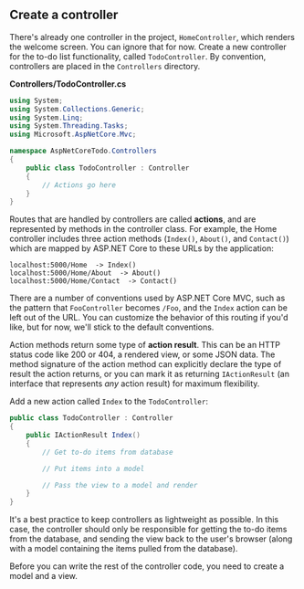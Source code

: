 ## Create a controller
There's already one controller in the project, `HomeController`, which renders the welcome screen. You can ignore that for now. Create a new controller for the to-do list functionality, called `TodoController`. By convention, controllers are placed in the `Controllers` directory.

**Controllers/TodoController.cs**

``` csharp
using System;
using System.Collections.Generic;
using System.Linq;
using System.Threading.Tasks;
using Microsoft.AspNetCore.Mvc;

namespace AspNetCoreTodo.Controllers
{
    public class TodoController : Controller
    {
        // Actions go here
    }
}
```

Routes that are handled by controllers are called **actions**, and are represented by methods in the controller class. For example, the Home controller includes three action methods (`Index()`, `About()`, and `Contact()`) which are mapped by ASP.NET Core to these URLs by the application:

```
localhost:5000/Home  -> Index()
localhost:5000/Home/About  -> About()
localhost:5000/Home/Contact  -> Contact()
```

There are a number of conventions used by ASP.NET Core MVC, such as the pattern that `FooController` becomes `/Foo`, and the `Index` action can be left out of the URL. You can customize the behavior of this routing if you'd like, but for now, we'll stick to the default conventions.

Action methods return some type of **action result**. This can be an HTTP status code like 200 or 404, a rendered view, or some JSON data. The method signature of the action method can explicitly declare the type of result the action returns, or you can mark it as returning `IActionResult` (an interface that represents *any* action result) for maximum flexibility.

Add a new action called `Index` to the `TodoController`:

```csharp
public class TodoController : Controller
{
    public IActionResult Index()
    {
        // Get to-do items from database

        // Put items into a model

        // Pass the view to a model and render
    }
}
```

It's a best practice to keep controllers as lightweight as possible. In this case, the controller should only be responsible for getting the to-do items from the database, and sending the view back to the user's browser (along with a model containing the items pulled from the database).

Before you can write the rest of the controller code, you need to create a model and a view.
